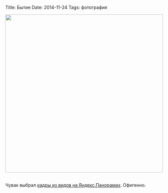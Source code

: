 Title: Бытие
Date: 2014-11-24
Tags: фотография

<div class="text"><img src="https://dl.dropboxusercontent.com/u/140528/site/yandex-street.jpg" width="495" /><br /><br />

Чувак выбрал <a href="http://calvertjournal.com/photography/show/3353/street-view-photography-russia-yandex-maps-panoramas-google">кадры из видов на Яндекс.Панорамах</a>. Офигенно.</div>